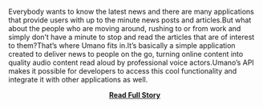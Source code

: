 <p>Everybody wants to know the latest news and there are many applications that provide users with up to the minute news posts and articles.But what about the people who are moving around, rushing to or from work and simply don’t have a minute to stop and read the articles that are of interest to them?That’s where Umano fits in.It’s basically a simple application created to deliver news to people on the go, turning online content into quality audio content read aloud by professional voice actors.Umano’s API makes it possible for developers to access this cool functionality and integrate it with other applications as well.</p>
<center><p><a href="http://blog.programmableweb.com/2013/04/25/prefer-to-listen-to-the-news-rather-than-read-it-umanos-api-is-for-you/" style='padding:25px; font-sze:18px; font-weight: bold;'>Read Full Story</a></p></center>

